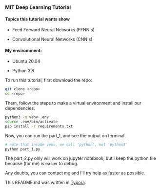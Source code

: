 ### MIT Deep Learning Tutorial

#### Topics this tutorial wants show

- Feed Forward Neural Networks (FFNN's)

- Convolutional Neural Networks (CNN's)

#### My enviromment:

- Ubuntu 20.04

- Python 3.8

To run this tutorial, first  download the repo:

```bash
git clone <repo>
cd <repo>
```

Them, follow the steps to make a virtual environment and install our dependencies.

```bash
python3 -m venv .env
source .env/bin/activate
pip install -r requirements.txt
```

Now, you can run the part_1, and see the output on terminal.

```bash
# note that inside venv, we call 'python', not 'python3'
python part_1.py 
```
The part_2.py only will work on jupyter notebook, but I keep the python file because (for me) is easier to debug.


Any doubts, you can contact me and I'll try help as faster  as possible.

This README.md was written in [Typora](https://typora.io/).
